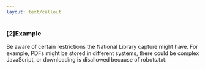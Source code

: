 ```yaml
---
layout: text/callout
---
```

### [2]Example
Be aware of certain restrictions the National Library capture might have. For example, PDFs might be stored in different systems, there could be complex JavaScript, or downloading is disallowed because of robots.txt.
